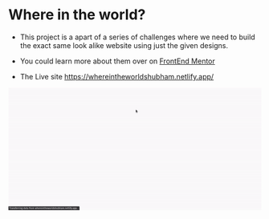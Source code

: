 # Where in the world?

- This project is a apart of a series of challenges where we need to build the exact same look alike website using just the given designs.

- You could learn more about them over on [FrontEnd Mentor](https://www.frontendmentor.io/solutions/where-in-the-world-challenge-using-sass-and-react-js-SHz1OqzAI)

- The Live site https://whereintheworldshubham.netlify.app/

![frontend mentor image](./showcase2.gif)

